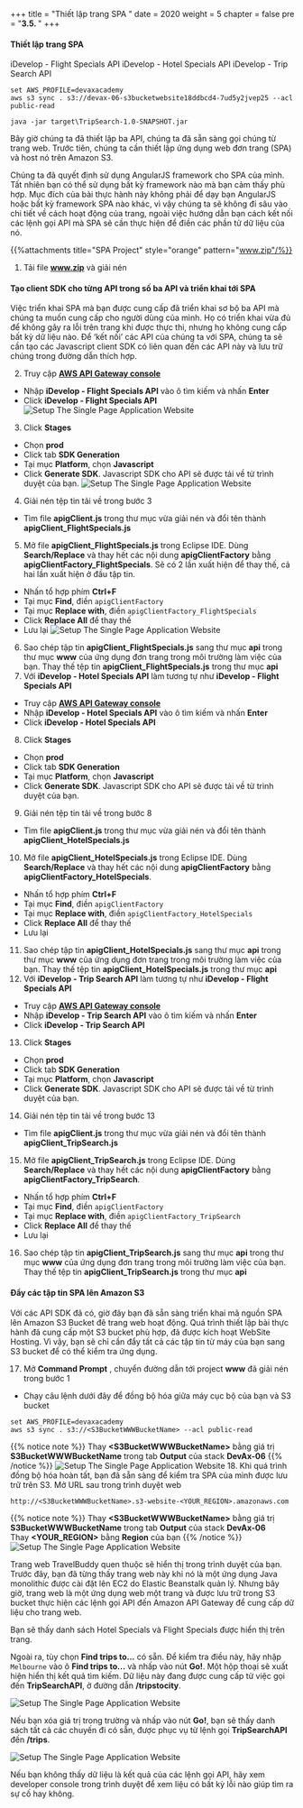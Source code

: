 +++
title = "Thiết lập trang SPA "
date = 2020
weight = 5
chapter = false
pre = "<b>3.5. </b>"
+++
#### Thiết lập trang SPA
iDevelop - Flight Specials API
iDevelop - Hotel Specials API
iDevelop - Trip Search API
```
set AWS_PROFILE=devaxacademy
aws s3 sync . s3://devax-06-s3bucketwebsite18ddbcd4-7ud5y2jvep25 --acl public-read
```
```
java -jar target\TripSearch-1.0-SNAPSHOT.jar
```

Bây giờ chúng ta đã thiết lập ba API, chúng ta đã sẵn sàng gọi chúng từ trang web. Trước tiên, chúng ta cần thiết lập ứng dụng web đơn trang (SPA) và host nó trên Amazon S3.

Chúng ta đã quyết định sử dụng AngularJS framework cho SPA của mình. Tất nhiên bạn có thể sử dụng bất kỳ framework nào mà bạn cảm thấy phù hợp. Mục đích của bài thực hành này không phải để dạy bạn AngularJS hoặc bất kỳ framework SPA nào khác, vì vậy chúng ta sẽ không đi sâu vào chi tiết về cách hoạt động của trang, ngoài việc hướng dẫn bạn cách kết nối các lệnh gọi API mà SPA sẽ cần thực hiện để điền các phần tử dữ liệu của nó.

{{%attachments title="SPA Project" style="orange" pattern="www.zip"/%}}

1. Tải file **www.zip** và giải nén

#### Tạo client SDK cho từng API trong số ba API và triển khai tới SPA

Việc triển khai SPA mà bạn được cung cấp đã triển khai sơ bộ ba API mà chúng ta muốn cung cấp cho người dùng của mình. Họ có triển khai vừa đủ để không gây ra lỗi trên trang khi được thực thi, nhưng họ không cung cấp bất kỳ dữ liệu nào. Để ‘kết nối’ các API của chúng ta với SPA, chúng ta sẽ cần tạo các Javascript client SDK có liên quan đến các API này và lưu trữ chúng trong đường dẫn thích hợp.

2. Truy cập [**AWS API Gateway console**](https://console.aws.amazon.com/apigateway/home)
* Nhập **iDevelop - Flight Specials API** vào ô tìm kiếm và nhấn **Enter**
* Click **iDevelop - Flight Specials API**
![Setup The Single Page Application Website](/images/3-create-single-page-app/3.5-setup-single-page-app-website/setup-single-page-app-website-001.png?featherlight=false&width=90pc)
3. Click **Stages**
* Chọn **prod**
* Click tab **SDK Generation**
* Tại mục **Platform**, chọn **Javascript**
* Click **Generate SDK**. Javascript SDK cho API sẽ được tải về từ trình duyệt của bạn.
![Setup The Single Page Application Website](/images/3-create-single-page-app/3.5-setup-single-page-app-website/setup-single-page-app-website-002.png?featherlight=false&width=90pc)
4. Giải nén tệp tin tải về trong bước 3
* Tìm file **apigClient.js** trong thư mục vừa giải nén và đổi tên thành **apigClient_FlightSpecials.js**
5. Mở file **apigClient_FlightSpecials.js** trong Eclipse IDE. Dùng **Search/Replace** và thay hết các nội dung **apigClientFactory** bằng **apigClientFactory_FlightSpecials**. Sẽ có 2 lần xuất hiện để thay thế, cả hai lần xuất hiện ở đầu tập tin.
* Nhấn tổ hợp phím **Ctrl+F**
* Tại mục **Find**, điền ```apigClientFactory```
* Tại mục **Replace with**, điền ```apigClientFactory_FlightSpecials```
* Click **Replace All** để thay thế
* Lưu lại
![Setup The Single Page Application Website](/images/3-create-single-page-app/3.5-setup-single-page-app-website/setup-single-page-app-website-003.png?featherlight=false&width=90pc)
6. Sao chép tập tin **apigClient_FlightSpecials.js** sang thư mục **api** trong thư mục **www** của ứng dụng đơn trang trong môi trường làm việc của bạn. Thay thế tệp tin **apigClient_FlightSpecials.js** trong thư mục **api**
7. Với **iDevelop - Hotel Specials API** làm tương tự như **iDevelop - Flight Specials API**
* Truy cập [**AWS API Gateway console**](https://console.aws.amazon.com/apigateway/home)
* Nhập **iDevelop - Hotel Specials API** vào ô tìm kiếm và nhấn **Enter**
* Click **iDevelop - Hotel Specials API**
8. Click **Stages**
* Chọn **prod**
* Click tab **SDK Generation**
* Tại mục **Platform**, chọn **Javascript**
* Click **Generate SDK**. Javascript SDK cho API sẽ được tải về từ trình duyệt của bạn.
9. Giải nén tệp tin tải về trong bước 8
* Tìm file **apigClient.js** trong thư mục vừa giải nén và đổi tên thành **apigClient_HotelSpecials.js**
10. Mở file **apigClient_HotelSpecials.js** trong Eclipse IDE. Dùng **Search/Replace** và thay hết các nội dung **apigClientFactory** bằng **apigClientFactory_HotelSpecials**.
* Nhấn tổ hợp phím **Ctrl+F**
* Tại mục **Find**, điền ```apigClientFactory```
* Tại mục **Replace with**, điền ```apigClientFactory_HotelSpecials```
* Click **Replace All** để thay thế
* Lưu lại
11. Sao chép tập tin **apigClient_HotelSpecials.js** sang thư mục **api** trong thư mục **www** của ứng dụng đơn trang trong môi trường làm việc của bạn. Thay thế tệp tin **apigClient_HotelSpecials.js** trong thư mục **api**
12. Với **iDevelop - Trip Search API** làm tương tự như **iDevelop - Flight Specials API**
* Truy cập [**AWS API Gateway console**](https://console.aws.amazon.com/apigateway/home)
* Nhập **iDevelop - Trip Search API** vào ô tìm kiếm và nhấn **Enter**
* Click **iDevelop - Trip Search API**
13. Click **Stages**
* Chọn **prod**
* Click tab **SDK Generation**
* Tại mục **Platform**, chọn **Javascript**
* Click **Generate SDK**. Javascript SDK cho API sẽ được tải về từ trình duyệt của bạn.
14. Giải nén tệp tin tải về trong bước 13
* Tìm file **apigClient.js** trong thư mục vừa giải nén và đổi tên thành **apigClient_TripSearch.js**
15. Mở file **apigClient_TripSearch.js** trong Eclipse IDE. Dùng **Search/Replace** và thay hết các nội dung **apigClientFactory** bằng **apigClientFactory_TripSearch**.
* Nhấn tổ hợp phím **Ctrl+F**
* Tại mục **Find**, điền ```apigClientFactory```
* Tại mục **Replace with**, điền ```apigClientFactory_TripSearch```
* Click **Replace All** để thay thế
* Lưu lại
16. Sao chép tập tin **apigClient_TripSearch.js** sang thư mục **api** trong thư mục **www** của ứng dụng đơn trang trong môi trường làm việc của bạn. Thay thế tệp tin **apigClient_TripSearch.js** trong thư mục **api**

#### Đẩy các tập tin SPA lên Amazon S3

Với các API SDK đã có, giờ đây bạn đã sẵn sàng triển khai mã nguồn SPA lên Amazon S3 Bucket đê trang web hoạt động. Quá trình thiết lập bài thực hành đã cung cấp một S3 bucket phù hợp, đã được kích hoạt WebSite Hosting. Vì vậy, bạn sẽ chỉ cần đẩy tất cả các tập tin từ máy của bạn sang S3 bucket để có thể kiểm tra ứng dụng.

17. Mở **Command Prompt** , chuyển đường dẫn tới project **www** đã giải nén trong bước 1
* Chạy câu lệnh dưới đây để đồng bộ hóa giữa máy cục bộ của bạn và S3 bucket
```
set AWS_PROFILE=devaxacademy
aws s3 sync . s3://<S3BucketWWWBucketName> --acl public-read
```
{{% notice note %}} 
Thay **\<S3BucketWWWBucketName\>** bằng giá trị **S3BucketWWWBucketName** trong tab **Output** của stack **DevAx-06**
{{% /notice %}}
![Setup The Single Page Application Website](/images/3-create-single-page-app/3.5-setup-single-page-app-website/setup-single-page-app-website-004.png?featherlight=false&width=60pc)
18. Khi quá trình đồng bộ hóa hoàn tất, bạn đã sẵn sàng để kiểm tra SPA của mình được lưu trữ trên S3. Mở URL sau trong trình duyệt web
```
http://<S3BucketWWWBucketName>.s3-website-<YOUR_REGION>.amazonaws.com
```
{{% notice note %}} 
Thay **\<S3BucketWWWBucketName\>** bằng giá trị **S3BucketWWWBucketName** trong tab **Output** của stack **DevAx-06**\
Thay **<YOUR_REGION>** bằng **Region** của bạn
{{% /notice %}}
![Setup The Single Page Application Website](/images/3-create-single-page-app/3.5-setup-single-page-app-website/setup-single-page-app-website-005.png?featherlight=false&width=90pc)

Trang web TravelBuddy quen thuộc sẽ hiển thị trong trình duyệt của bạn. Trước đây, bạn đã từng thấy trang web này khi nó là một ứng dụng Java monolithic được cài đặt lên EC2 do Elastic Beanstalk quản lý. Nhưng bây giờ, trang web là một ứng dụng web một trang và được lưu trữ trong S3 bucket thực hiện các lệnh gọi API đến Amazon API Gateway để cung cấp dữ liệu cho trang web.

Bạn sẽ thấy danh sách Hotel Specials và Flight Specials được hiển thị trên trang.

Ngoài ra, tùy chọn **Find trips to…** có sẵn. Để kiểm tra điều này, hãy nhập ```Melbourne``` vào ô **Find trips to...** và nhấp vào nút **Go!**. Một hộp thoại sẽ xuất hiện hiển thị kết quả tìm kiếm. Dữ liệu này đang được cung cấp từ việc gọi đến **TripSearchAPI**, ở đường dẫn **/tripstocity**.

![Setup The Single Page Application Website](/images/3-create-single-page-app/3.5-setup-single-page-app-website/setup-single-page-app-website-006.png?featherlight=false&width=90pc)

Nếu bạn xóa giá trị trong trường và nhấp vào nút **Go!**, bạn sẽ thấy danh sách tất cả các chuyến đi có sẵn, được phục vụ từ lệnh gọi **TripSearchAPI** đến **/trips**.

![Setup The Single Page Application Website](/images/3-create-single-page-app/3.5-setup-single-page-app-website/setup-single-page-app-website-007.png?featherlight=false&width=90pc)

Nếu bạn không thấy dữ liệu là kết quả của các lệnh gọi API, hãy xem developer console trong trình duyệt để xem liệu có bất kỳ lỗi nào giúp tìm ra sự cố hay không.